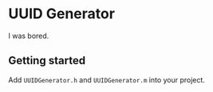 UUID Generator
==============

I was bored.

Getting started
---------------
Add `UUIDGenerator.h` and `UUIDGenerator.m` into your project.

